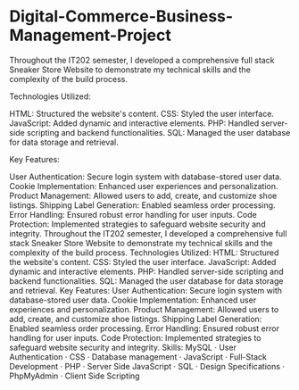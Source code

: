 # Digital-Commerce-Business-Management-Project

Throughout the IT202 semester, I developed a comprehensive full stack Sneaker Store Website to demonstrate my technical skills and the complexity of the build process.

Technologies Utilized:

HTML: Structured the website's content.
CSS: Styled the user interface.
JavaScript: Added dynamic and interactive elements.
PHP: Handled server-side scripting and backend functionalities.
SQL: Managed the user database for data storage and retrieval.

Key Features:

User Authentication: Secure login system with database-stored user data.
Cookie Implementation: Enhanced user experiences and personalization.
Product Management: Allowed users to add, create, and customize shoe listings.
Shipping Label Generation: Enabled seamless order processing.
Error Handling: Ensured robust error handling for user inputs.
Code Protection: Implemented strategies to safeguard website security and integrity.
Throughout the IT202 semester, I developed a comprehensive full stack Sneaker Store Website to demonstrate my technical skills and the complexity of the build process. Technologies Utilized: HTML: Structured the website's content. CSS: Styled the user interface. JavaScript: Added dynamic and interactive elements. PHP: Handled server-side scripting and backend functionalities. SQL: Managed the user database for data storage and retrieval. Key Features: User Authentication: Secure login system with database-stored user data. Cookie Implementation: Enhanced user experiences and personalization. Product Management: Allowed users to add, create, and customize shoe listings. Shipping Label Generation: Enabled seamless order processing. Error Handling: Ensured robust error handling for user inputs. Code Protection: Implemented strategies to safeguard website security and integrity.
Skills: MySQL · User Authentication · CSS · Database management · JavaScript · Full-Stack Development · PHP · Server Side JavaScript · SQL · Design Specifications · PhpMyAdmin · Client Side Scripting
